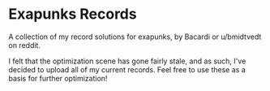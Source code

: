 # Exapunks Records
A collection of my record solutions for exapunks, by Bacardi or u/bmidtvedt on reddit.

I felt that the optimization scene has gone fairly stale, and as such, I've decided to upload all of my current records. Feel free to use these as a basis for further optimization!
